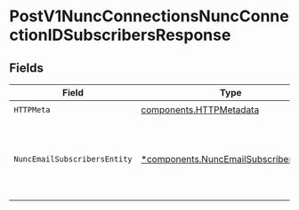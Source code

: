 # PostV1NuncConnectionsNuncConnectionIDSubscribersResponse


## Fields

| Field                                                                                           | Type                                                                                            | Required                                                                                        | Description                                                                                     |
| ----------------------------------------------------------------------------------------------- | ----------------------------------------------------------------------------------------------- | ----------------------------------------------------------------------------------------------- | ----------------------------------------------------------------------------------------------- |
| `HTTPMeta`                                                                                      | [components.HTTPMetadata](../../models/components/httpmetadata.md)                              | :heavy_check_mark:                                                                              | N/A                                                                                             |
| `NuncEmailSubscribersEntity`                                                                    | [*components.NuncEmailSubscribersEntity](../../models/components/nuncemailsubscribersentity.md) | :heavy_minus_sign:                                                                              | Subscribes a comma-separated string of emails to status page updates                            |
